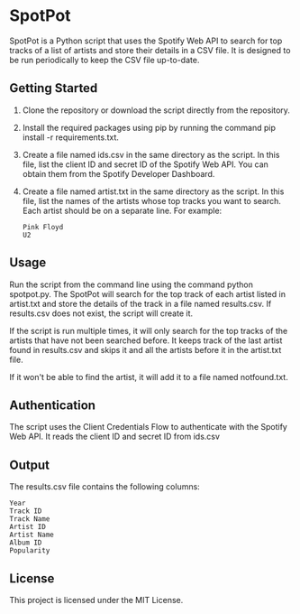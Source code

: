 SpotPot
=======


SpotPot is a Python script that uses the Spotify Web API to search for top tracks of a list of artists and store their details in a CSV file. It is designed to be run periodically to keep the CSV file up-to-date.

Getting Started
------------
1. Clone the repository or download the script directly from the repository.
2. Install the required packages using pip by running the command pip install -r requirements.txt.
3. Create a file named ids.csv in the same directory as the script. In this file, list the client ID and secret ID of the Spotify Web API. You can obtain them from the Spotify Developer Dashboard.
4. Create a file named artist.txt in the same directory as the script. In this file, list the names of the artists whose top tracks you want to search. Each artist should be on a separate line. For example:

       Pink Floyd
       U2
    
Usage
------------
Run the script from the command line using the command python spotpot.py. The SpotPot will search for the top track of each artist listed in artist.txt and store the details of the track in a file named results.csv. If results.csv does not exist, the script will create it.

If the script is run multiple times, it will only search for the top tracks of the artists that have not been searched before. It keeps track of the last artist found in results.csv and skips it and all the artists before it in the artist.txt file.

If it won't be able to find the artist, it will add it to a file named notfound.txt.

Authentication
------------
The script uses the Client Credentials Flow to authenticate with the Spotify Web API. It reads the client ID and secret ID from ids.csv

Output
------------

The results.csv file contains the following columns:

    Year
    Track ID
    Track Name
    Artist ID
    Artist Name
    Album ID
    Popularity

License
------------

This project is licensed under the MIT License.
